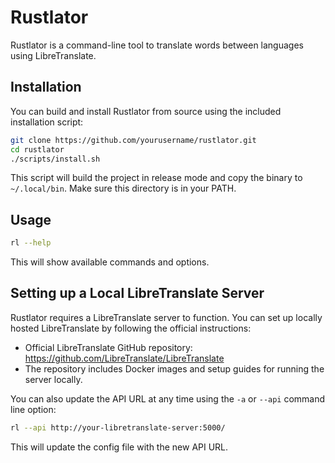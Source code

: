 # Rustlator

Rustlator is a command-line tool to translate words between languages using LibreTranslate.

## Installation

You can build and install Rustlator from source using the included installation script:

```bash
git clone https://github.com/yourusername/rustlator.git
cd rustlator
./scripts/install.sh
```

This script will build the project in release mode and copy the binary to `~/.local/bin`. Make sure this directory is in your PATH.

## Usage

```bash
rl --help
```

This will show available commands and options.

## Setting up a Local LibreTranslate Server

Rustlator requires a LibreTranslate server to function. You can set up locally hosted LibreTranslate by following the official instructions:

- Official LibreTranslate GitHub repository: https://github.com/LibreTranslate/LibreTranslate
- The repository includes Docker images and setup guides for running the server locally.

You can also update the API URL at any time using the `-a` or `--api` command line option:

```bash
rl --api http://your-libretranslate-server:5000/
```

This will update the config file with the new API URL.

